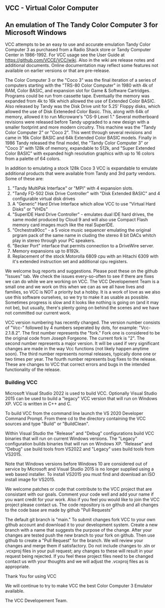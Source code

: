 ## VCC - Virtual Color Computer
## An emulation of The Tandy Color Computer 3 for Microsoft Windows

VCC attempts to be an easy to use and accurate emulation Tandy Color Computer 3 as purchased from a Radio Shack store or Tandy Computer Center in 1986-1992.  For VCC usage see the User Guide at <https://github.com/VCCE/VCC/wiki>.  Also in the wiki are release notes and additional documents. Online documentation may reflect some features not available on earlier versions or that are pre-release.

The Color Computer 3 or the "Coco 3" was the final iteration of a series of computers starting with the "TRS-80 Color Computer" in 1980 with 4k of RAM, Color BASIC, and expansion slot for Game & Software Cartridges. Programs could be run from cassette tape.  Eventually the memory was expanded from 4k to 16k which allowed the use of Extended Color BASIC. Also released by Tandy was the Disk Drive unit for 5.25' Floppy disks, which allowed the use of Disk Exteneded Color Basic. This, along with 64k of memory, allowed it to run Microware's "OS-9 Level 1." Several motherboard revisions were released before Tandy upgraded to a new design with a smaller footprint and more modern circuitry. This machine was the "Tandy Color Computer 2" or "Coco 2". This went through several revisions and came in 16k Color BASIC and 64k Extended Color BASIC models. Finally in 1986 Tandy released the final model, the "Tandy Color Computer 3" or "Coco 3" with 128k of memory, expandable to 512k, and "Super Extended Color BASIC" with expanded high resolution graphics with up to 16 colors from a palette of 64 colors.

In addition to emulating a stock 128k Coco 3 VCC is expandable to emulate additional products that were available from Tandy and 3rd party vendors. Some of these are:

1. "Tandy MultiPak Interface" or "MPI" with 4 expansion slots.
2. "Tandy FD-502 Disk Drive Controller" with "Disk Extended BASIC" and 4 configurable virtual disk drives
3. A "Generic" Hard Drive Interface which allow VCC to use "Virtual Hard Disks" or "VHDs"
4. "SuperIDE Hard Drive Controller" - emulates dual IDE hard drives, the same model produced by Cloud 9 and will also use Compact Flash memory card images much like the real SuperIDE.
5. "Orchestra90cc" - a 5 voice music sequencer emulating the original prgram pack of the same name in cluding the stereo 8 bit DACs whitch play in stereo through your PC speakers.
6. "Becker Port" interface that permits connection to a DriveWire server.
7. Memory expansions up to 8192k.
8. Replacement of the stock Motorolla 6809 cpu with an Hitachi 6309 with it's extended instruction set and additional cpu registers.

We welcome bug reports and suggestions. Please post these on the github "Issues" tab. We check the issues every-so-often to see if there are fixes we can do while we are working on VCC. The VCC Developement Team is a small one and we work on this when we can as we all have lives and families, so VCC is NOT a priority but a hobby. It is a work of love as we also use this software ourselves, so we try to make it as usable as possible. Sometimes progress is slow and it looks like nothing is going on (and it may not be), but usually, there's plenty going on behind the scenes and we have not committed our current work.

VCC version numbering has recently changed. The version number consists of "Vcc-" followed by 4 numbers seperated by dots, for example: "Vcc-2.1.8.2". The first number represents the "fork." Fork one is considered to be the original code from Joseph Forgeone. The current fork is "2". The second number represents a major version. It will be used if very significant changes are made in the way Vcc functions (not likely happen anytime soon). The third number represents normal releases, typically done one or two times per year. The fourth number represents bug fixes to the release. These are changes to VCC that correct errors and bugs in the intended functionality of the release.

### Building VCC

Microsoft Visual Studio 2022 is used to build VCC. Optionally Visual Studio 2015 can be used to build a "legacy" VCC version that will run on Windows XP.  VCC is written in C++ and C. 

To build VCC from the command line launch the VS 2020 Developer Command Prompt. From there cd to the directory containing the VCC sources and type "Build" or "BuildClean". 

Within Visual Studio the "Release" and "Debug" configurations build VCC binaries that will run on current Windows versions. The "Legacy" configuration builds binaries that will run on Windows XP. "Release" and "Debug" use build tools from VS2022 and "Legacy" uses build tools from VS2015. 

Note that Windows versions before Windows 10 are considered out of service by Microsoft and Visual Studio 2015 is no longer supplied using a web based installer.  To install VS2015 you must find and download an ISO install image for VS2015.

We welcome patches or code that contribute to the VCC project that are consistant with our goals. Comment your code well and add your name if you want credit for your work. Also if you feel you would like to join the VCC project please contact us.  The code repository is on github and all changes to the code base are made by github "Pull Requests"

The default git branch is "main."  To submit changes fork VCC to your own github account and download it to your development system.  Create a new branch with a name that suggests the purpose of the change.  After your changes are tested push the new branch to your fork on github.  Then use github to create a "Pull Request" for the branch.  We will review your changes and merge them if satisfactory.  Do not include changes to .sln or .vcxproj files in your pull request; any changes to these will result in your request being rejected.  If you feel these project files need to be changed contact us with your thoughts and we will adjust the .vcxproj files as is appropriate.

Thank You for using VCC

We will continue to try to make VCC the best Color Computer 3 Emulator available.

The VCC Developement Team.
